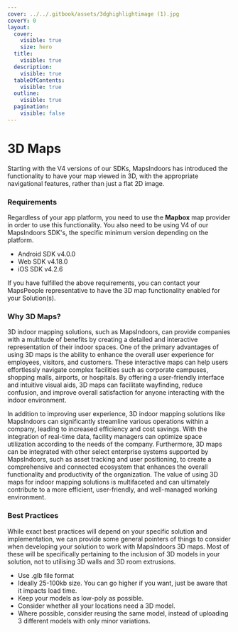 ```yaml
---
cover: ../../.gitbook/assets/3dghighlightimage (1).jpg
coverY: 0
layout:
  cover:
    visible: true
    size: hero
  title:
    visible: true
  description:
    visible: true
  tableOfContents:
    visible: true
  outline:
    visible: true
  pagination:
    visible: false
---
```


# 3D Maps

Starting with the V4 versions of our SDKs, MapsIndoors has introduced the functionality to have your map viewed in 3D, with the appropriate navigational features, rather than just a flat 2D image.

### Requirements[​](https://docs.mapsindoors.com/3d-maps#requirements) <a href="#requirements" id="requirements"></a>

Regardless of your app platform, you need to use the **Mapbox** map provider in order to use this functionality. You also need to be using V4 of our MapsIndoors SDK's, the specific minimum version depending on the platform.

* Android SDK v4.0.0
* Web SDK v4.18.0
* iOS SDK v4.2.6

If you have fulfilled the above requirements, you can contact your MapsPeople representative to have the 3D map functionality enabled for your Solution(s).

### Why 3D Maps?[​](https://docs.mapsindoors.com/3d-maps#why-3d-maps) <a href="#why-3d-maps" id="why-3d-maps"></a>

3D indoor mapping solutions, such as MapsIndoors, can provide companies with a multitude of benefits by creating a detailed and interactive representation of their indoor spaces. One of the primary advantages of using 3D maps is the ability to enhance the overall user experience for employees, visitors, and customers. These interactive maps can help users effortlessly navigate complex facilities such as corporate campuses, shopping malls, airports, or hospitals. By offering a user-friendly interface and intuitive visual aids, 3D maps can facilitate wayfinding, reduce confusion, and improve overall satisfaction for anyone interacting with the indoor environment.

In addition to improving user experience, 3D indoor mapping solutions like MapsIndoors can significantly streamline various operations within a company, leading to increased efficiency and cost savings. With the integration of real-time data, facility managers can optimize space utilization according to the needs of the company. Furthermore, 3D maps can be integrated with other select enterprise systems supported by MapsIndoors, such as asset tracking and user positioning, to create a comprehensive and connected ecosystem that enhances the overall functionality and productivity of the organization. The value of using 3D maps for indoor mapping solutions is multifaceted and can ultimately contribute to a more efficient, user-friendly, and well-managed working environment.

### Best Practices[​](https://docs.mapsindoors.com/3d-maps#best-practices) <a href="#best-practices" id="best-practices"></a>

While exact best practices will depend on your specific solution and implementation, we can provide some general pointers of things to consider when developing your solution to work with MapsIndoors 3D maps. Most of these will be specifically pertaining to the inclusion of 3D models in your solution, not to utilising 3D walls and 3D room extrusions.

* Use .glb file format
* Ideally 25-100kb size. You can go higher if you want, just be aware that it impacts load time.
* Keep your models as low-poly as possible.
* Consider whether all your locations need a 3D model.
* Where possible, consider reusing the same model, instead of uploading 3 different models with only minor variations.

